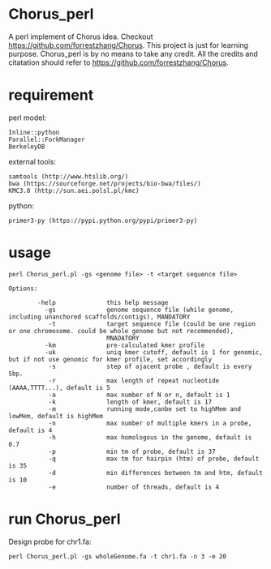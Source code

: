 # Chorus_perl
A perl implement of Chorus idea. Checkout https://github.com/forrestzhang/Chorus.
This project is just for learning purpose. Chorus_perl is by no means to take any credit. All the credits and citatation should refer to https://github.com/forrestzhang/Chorus.

# requirement

perl model:

    Inline::python
    Parallel::ForkManager
    BerkeleyDB

external tools:

    samtools (http://www.htslib.org/)
    bwa (https://sourceforge.net/projects/bio-bwa/files/)
    KMC3.0 (http://sun.aei.polsl.pl/kmc)


python:

    primer3-py (https://pypi.python.org/pypi/primer3-py)


# usage

    perl Chorus_perl.pl -gs <genome file> -t <target sequence file>

    Options:

            -help              this help message
              -gs              genome sequence file (while genome, including unanchored scaffolds/contigs), MANDATORY
               -t              target sequence file (could be one region or one chromosome. could be whole genome but not recommended),
                               MNADATORY
              -km              pre-calculated kmer profile
              -uk              uniq kmer cutoff, default is 1 for genomic, but if not use genomic for kmer profile, set accordingly
               -s              step of ajacent probe , default is every 5bp.
               -r              max length of repeat nucleotide (AAAA,TTTT...), default is 5
               -a              max number of N or n, default is 1
               -k              length of kmer, default is 17
               -m              running mode,canbe set to highMem and lowMem, default is highMem
               -n              max number of multiple kmers in a probe, default is 4
               -h              max homologous in the genome, default is 0.7
               -p              min tm of probe, default is 37
               -q              max tm for hairpin (htm) of probe, default is 35
               -d              min differences between tm and htm, default is 10
               -e              number of threads, default is 4



# run Chorus_perl

Design probe for chr1.fa:


    perl Chorus_perl.pl -gs wholeGenome.fa -t chr1.fa -n 3 -e 20

